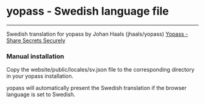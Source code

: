 # yopass - Swedish language file

---
Swedish translation for yopass by Johan Haals (jhaals/yopass)
[Yopass - Share Secrets Securely](https://github.com/jhaals/yopass)

### Manual installation

Copy the website/public/locales/sv.json file to the corresponding directory in your yopass installation.

yopass will automatically present the Swedish translation if the browser language is set to Swedish.
